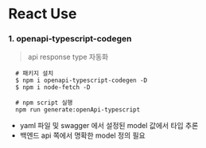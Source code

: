 # React Use

### 1. openapi-typescript-codegen
> api response type 자동화
```
  # 패키지 설치
  $ npm i openapi-typescript-codegen -D
  $ npm i node-fetch -D

  # npm script 실행
  npm run generate:openApi-typescript
```
- yaml 파일 및 swagger 에서 설정된 model 값에서 타입 추론
- 백엔드 api 쪽에서 명확한 model 정의 필요

